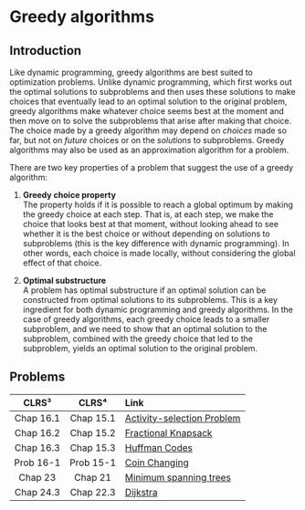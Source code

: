 # Greedy algorithms

## Introduction

Like dynamic programming, greedy algorithms are best suited to optimization problems. Unlike dynamic programming, which first works out the optimal solutions to subproblems and then uses these solutions to make choices that eventually lead to an optimal solution to the original problem, greedy algorithms make whatever choice seems best at the moment and then move on to solve the subproblems that arise after making that choice. The choice made by a greedy algorithm may depend on *choices* made so far, but not on *future* choices or on the *solutions* to subproblems. Greedy algorithms may also be used as an approximation algorithm for a problem.  

There are two key properties of a problem that suggest the use of a greedy algorithm:

1. **Greedy choice property**  
   The property holds if it is possible to reach a global optimum by making the greedy choice at each step. That is, at each step, we make the choice that looks best at that moment, without looking ahead to see whether it is the best choice or without depending on solutions to subproblems (this is the key difference with dynamic programming). In other words, each choice is made locally, without considering the global effect of that choice.

2. **Optimal substructure**  
   A problem has optimal substructure if an optimal solution can be constructed from optimal solutions to its subproblems. This is a key ingredient for both dynamic programming and greedy algorithms. In the case of greedy algorithms, each greedy choice leads to a smaller subproblem, and we need to show that an optimal solution to the subproblem, combined with the greedy choice that led to the subproblem, yields an optimal solution to the original problem.  

## Problems

| **CLRS³** | **CLRS⁴** | **Link** |
|:---:|:---:|:---|
| Chap 16.1 | Chap 15.1 | [Activity-selection Problem](https://github.com/pl3onasm/AADS/tree/main/algorithms/greedy/activity-selection)
| Chap 16.2 | Chap 15.2 | [Fractional Knapsack](https://github.com/pl3onasm/AADS/tree/main/algorithms/greedy/fract-knapsack)
| Chap 16.3 | Chap 15.3 | [Huffman Codes](https://github.com/pl3onasm/AADS/tree/main/algorithms/greedy/huffman)
| Prob 16-1 | Prob 15-1 | [Coin Changing](https://github.com/pl3onasm/AADS/tree/main/algorithms/greedy/coin-changing)
| Chap 23 | Chap 21 | [Minimum spanning trees](https://github.com/pl3onasm/AADS/tree/main/algorithms/graphs/mst)
| Chap 24.3 | Chap 22.3 | [Dijkstra](https://github.com/pl3onasm/AADS/tree/main/algorithms/graphs/dijkstra)
